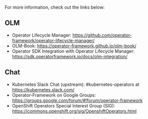 For more information, check out the links below:

## OLM
 * Operator Lifecycle Manager: https://github.com/operator-framework/operator-lifecycle-manager/
 * OLM-Book: https://operator-framework.github.io/olm-book/
 * Operator SDK Integration with Operator Lifecycle Manager: https://sdk.operatorframework.io/docs/olm-integration/

## Chat
* Kubernetes Slack Chat (upstream): #kubernetes-operators at https://kubernetes.slack.com/
* Operator-Framework on Google Groups: https://groups.google.com/forum/#!forum/operator-framework
* OpenShift Operators Special Interest Group (SIG): https://commons.openshift.org/sig/OpenshiftOperators.html